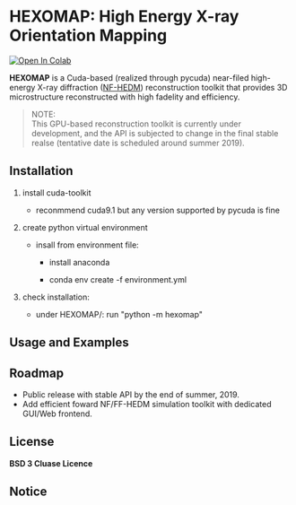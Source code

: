 # HEXOMAP: High Energy X-ray Orientation Mapping

[![Open In Colab](https://colab.research.google.com/assets/colab-badge.svg)](https://colab.research.google.com/drive/1I5FUynlmLbwlF1nrRSE7bUSrRi6GVGGS#sandboxMode=true)

__HEXOMAP__ is a Cuda-based (realized through pycuda) near-filed high-energy
X-ray diffraction ([NF-HEDM](https://www.andrew.cmu.edu/user/suter/3dxdm/3dxdm.html))
reconstruction toolkit that provides 3D microstructure reconstructed with high
fadelity and efficiency.

> NOTE:  
> This GPU-based reconstruction toolkit is currently under development, and
> the API is subjected to change in the final stable realse (tentative date
> is scheduled around summer 2019).

## Installation

1. install cuda-toolkit

    *    reconmmend cuda9.1 but any version supported by pycuda is fine
1. create python virtual environment

    *   insall from environment file:

        *	install anaconda

        * conda env create -f environment.yml
        
1. check installation:
    * under HEXOMAP/: run "python -m hexomap"

## Usage and Examples

## Roadmap
* Public release with stable API by the end of summer, 2019.
* Add efficient foward NF/FF-HEDM simulation toolkit with dedicated GUI/Web frontend.

## License
__BSD 3 Cluase Licence__

## Notice
